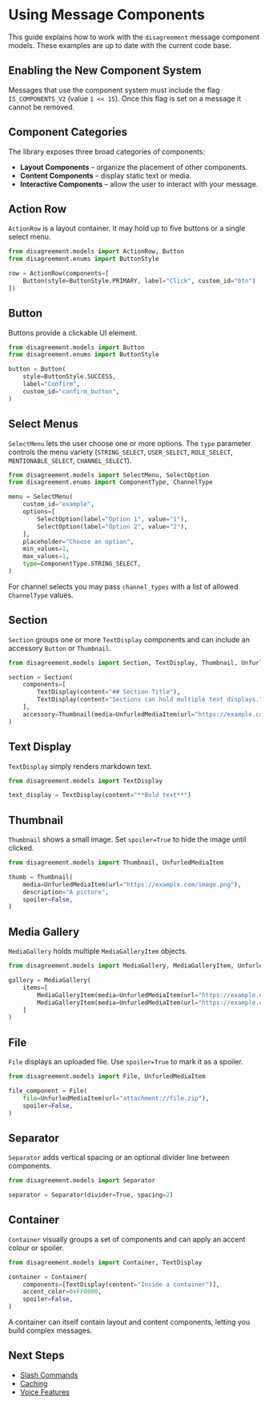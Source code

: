 # Using Message Components

This guide explains how to work with the `disagreement` message component models. These examples are up to date with the current code base.

## Enabling the New Component System

Messages that use the component system must include the flag `IS_COMPONENTS_V2` (value `1 << 15`). Once this flag is set on a message it cannot be removed.

## Component Categories

The library exposes three broad categories of components:

- **Layout Components** – organize the placement of other components.
- **Content Components** – display static text or media.
- **Interactive Components** – allow the user to interact with your message.

## Action Row

`ActionRow` is a layout container. It may hold up to five buttons or a single select menu.

```python
from disagreement.models import ActionRow, Button
from disagreement.enums import ButtonStyle

row = ActionRow(components=[
    Button(style=ButtonStyle.PRIMARY, label="Click", custom_id="btn")
])
```

## Button

Buttons provide a clickable UI element.

```python
from disagreement.models import Button
from disagreement.enums import ButtonStyle

button = Button(
    style=ButtonStyle.SUCCESS,
    label="Confirm",
    custom_id="confirm_button",
)
```

## Select Menus

`SelectMenu` lets the user choose one or more options. The `type` parameter controls the menu variety (`STRING_SELECT`, `USER_SELECT`, `ROLE_SELECT`, `MENTIONABLE_SELECT`, `CHANNEL_SELECT`).

```python
from disagreement.models import SelectMenu, SelectOption
from disagreement.enums import ComponentType, ChannelType

menu = SelectMenu(
    custom_id="example",
    options=[
        SelectOption(label="Option 1", value="1"),
        SelectOption(label="Option 2", value="2"),
    ],
    placeholder="Choose an option",
    min_values=1,
    max_values=1,
    type=ComponentType.STRING_SELECT,
)
```

For channel selects you may pass `channel_types` with a list of allowed `ChannelType` values.

## Section

`Section` groups one or more `TextDisplay` components and can include an accessory `Button` or `Thumbnail`.

```python
from disagreement.models import Section, TextDisplay, Thumbnail, UnfurledMediaItem

section = Section(
    components=[
        TextDisplay(content="## Section Title"),
        TextDisplay(content="Sections can hold multiple text displays."),
    ],
    accessory=Thumbnail(media=UnfurledMediaItem(url="https://example.com/img.png")),
)
```

## Text Display

`TextDisplay` simply renders markdown text.

```python
from disagreement.models import TextDisplay

text_display = TextDisplay(content="**Bold text**")
```

## Thumbnail

`Thumbnail` shows a small image. Set `spoiler=True` to hide the image until clicked.

```python
from disagreement.models import Thumbnail, UnfurledMediaItem

thumb = Thumbnail(
    media=UnfurledMediaItem(url="https://example.com/image.png"),
    description="A picture",
    spoiler=False,
)
```

## Media Gallery

`MediaGallery` holds multiple `MediaGalleryItem` objects.

```python
from disagreement.models import MediaGallery, MediaGalleryItem, UnfurledMediaItem

gallery = MediaGallery(
    items=[
        MediaGalleryItem(media=UnfurledMediaItem(url="https://example.com/1.png")),
        MediaGalleryItem(media=UnfurledMediaItem(url="https://example.com/2.png")),
    ]
)
```

## File

`File` displays an uploaded file. Use `spoiler=True` to mark it as a spoiler.

```python
from disagreement.models import File, UnfurledMediaItem

file_component = File(
    file=UnfurledMediaItem(url="attachment://file.zip"),
    spoiler=False,
)
```

## Separator

`Separator` adds vertical spacing or an optional divider line between components.

```python
from disagreement.models import Separator

separator = Separator(divider=True, spacing=2)
```

## Container

`Container` visually groups a set of components and can apply an accent colour or spoiler.

```python
from disagreement.models import Container, TextDisplay

container = Container(
    components=[TextDisplay(content="Inside a container")],
    accent_color=0xFF0000,
    spoiler=False,
)
```

A container can itself contain layout and content components, letting you build complex messages.


## Next Steps

- [Slash Commands](slash_commands.md)
- [Caching](caching.md)
- [Voice Features](voice_features.md)

